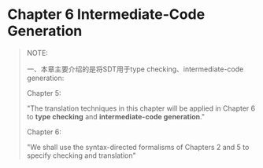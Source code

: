 # Chapter 6 Intermediate-Code Generation

> NOTE:
>
> 一、本章主要介绍的是将SDT用于type checking、intermediate-code generation: 
>
> Chapter 5:
>
> "The translation techniques in this chapter will be applied in Chapter 6 to **type checking** and **intermediate-code generation**."
>
> Chapter 6:
>
> "We shall use the syntax-directed formalisms of Chapters 2 and 5 to specify checking and translation"